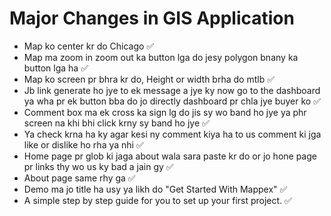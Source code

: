 # Major Changes in GIS Application

- Map ko center kr do Chicago ✅
- Map ma zoom in zoom out ka button lga do jesy polygon bnany ka button lga ha ✅
- Map ko screen pr bhra kr do, Height or width brha do mtlb ✅ 
- Jb link generate ho jye to ek message a jye ky now go to the dashboard ya wha pr ek button bba do jo directly dashboard pr chla jye buyer ko ✅
- Comment box ma ek cross ka sign lg do jis sy wo band ho jye ya phr screen na khi bhi click krny sy band ho jye ✅
- Ya check krna ha ky agar kesi ny comment kiya ha to us comment ki jga like or dislike ho rha ya nhi ✅
- Home page pr glob ki jaga about wala sara paste kr do or jo hone page pr links thy wo us ky bad a jain gy ✅ 
- About page same rhy ga ✅
- Demo ma jo title ha usy ya likh do "Get Started With Mappex" ✅
- A simple step by step guide for you to set up your first project. ✅